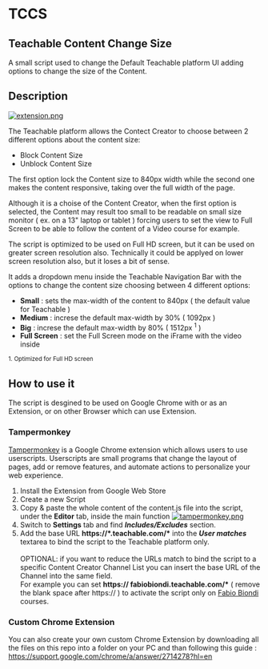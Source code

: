 # TCCS
## Teachable Content Change Size
A small script used to change the Default Teachable platform UI adding options to change the size of the Content.

## Description

[![extension.png](https://i.postimg.cc/qM94kTS1/extension.png)](https://postimg.cc/PPzB4BtD)

The Teachable platform allows the Contect Creator to choose between 2 different options about the content size:

 - Block Content Size
 - Unblock Content Size

The first option lock the Content size to 840px width while the second one makes the content responsive, taking over the full width of the page.

Although it is a choise of the Content Creator, when the first option is selected, the Content may result too small to be readable on small size monitor ( ex. on a 13" laptop or tablet ) forcing users to set the view to Full Screen to be able to follow the content of a Video course for example.

The script is optimized to be used on Full HD screen, but it can be used on greater screen resolution also. 
Technically it could be applyed on lower screen resolution also, but it loses a bit of sense.

It adds a dropdown menu inside the Teachable Navigation Bar with the options to change the content size choosing between 4 different options:
- **Small** : sets the max-width of the content to 840px ( the default value for Teachable )
- **Medium** : increse the default max-width by 30% ( 1092px )
- **Big** : increse the default max-width by 80% ( 1512px <sup>1</sup> )
- **Full Screen** : set the Full Screen mode on the iFrame with the video inside

<sup>1. Optimized for Full HD screen</sup>

## How to use it

The script is desgined to be used on Google Chrome with or as an Extension, or on other Browser which can use Extension.

### Tampermonkey
[Tampermonkey](https://chromewebstore.google.com/detail/tampermonkey/dhdgffkkebhmkfjojejmpbldmpobfkfo) is a Google Chrome extension which allows users to use userscripts.
Userscripts are small programs that change the layout of pages, add or remove features, and automate actions to personalize your web experience.

1. Install the Extension from Google Web Store
2. Create a new Script
3. Copy & paste the whole content of the content.js file into the script, under the **Editor** tab, inside the main function
[![tampermonkey.png](https://i.postimg.cc/mr3MsRZ9/tampermonkey.png)](https://postimg.cc/f3LkcG9W)
4. Switch to **Settings** tab and find **_Includes/Excludes_** section.
5. Add the base URL __https://\*.teachable.com/\*__ into the **_User matches_** textarea to bind the script to the Teachable platform only.<br /><br />
OPTIONAL: if you want to reduce the URLs match to bind the script to a specific Content Creator Channel List you can insert the base URL of the Channel into the same field.<br />
For example you can set __https:// fabiobiondi.teachable.com/\*__ ( remove the blank space after https:// ) to activate the script only on [Fabio Biondi](https://www.fabiobiondi.dev/) courses.

### Custom Chrome Extension
You can also create your own custom Chrome Extension by downloading all the files on this repo into a folder on your PC and than following this guide : https://support.google.com/chrome/a/answer/2714278?hl=en

